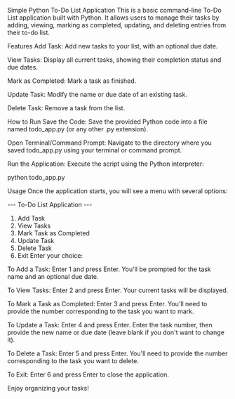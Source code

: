 Simple Python To-Do List Application
This is a basic command-line To-Do List application built with Python. It allows users to manage their tasks by adding, viewing, marking as completed, updating, and deleting entries from their to-do list.

Features
Add Task: Add new tasks to your list, with an optional due date.

View Tasks: Display all current tasks, showing their completion status and due dates.

Mark as Completed: Mark a task as finished.

Update Task: Modify the name or due date of an existing task.

Delete Task: Remove a task from the list.

How to Run
Save the Code:
Save the provided Python code into a file named todo_app.py (or any other .py extension).

Open Terminal/Command Prompt:
Navigate to the directory where you saved todo_app.py using your terminal or command prompt.

Run the Application:
Execute the script using the Python interpreter:

python todo_app.py

Usage
Once the application starts, you will see a menu with several options:

--- To-Do List Application ---
1. Add Task
2. View Tasks
3. Mark Task as Completed
4. Update Task
5. Delete Task
6. Exit
Enter your choice:

To Add a Task: Enter 1 and press Enter. You'll be prompted for the task name and an optional due date.

To View Tasks: Enter 2 and press Enter. Your current tasks will be displayed.

To Mark a Task as Completed: Enter 3 and press Enter. You'll need to provide the number corresponding to the task you want to mark.

To Update a Task: Enter 4 and press Enter. Enter the task number, then provide the new name or due date (leave blank if you don't want to change it).

To Delete a Task: Enter 5 and press Enter. You'll need to provide the number corresponding to the task you want to delete.

To Exit: Enter 6 and press Enter to close the application.

Enjoy organizing your tasks!
